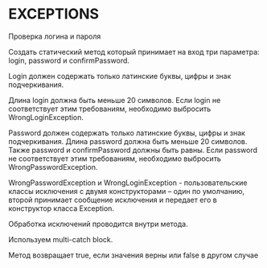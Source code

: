 # EXCEPTIONS
Проверка логина и пароля

Создать статический метод который принимает на вход три параметра: login, password и confirmPassword.

Login должен содержать только латинские буквы, цифры и знак подчеркивания.

Длина login должна быть меньше 20 символов. Если login не соответствует этим требованиям, необходимо выбросить WrongLoginException.

Password должен содержать только латинские буквы, цифры и знак подчеркивания. Длина password должна быть меньше 20 символов. Также password и confirmPassword должны быть равны. Если password не соответствует этим требованиям, необходимо выбросить WrongPasswordException.  

WrongPasswordException и WrongLoginException - пользовательские классы исключения с двумя конструкторами – один по умолчанию, второй принимает сообщение исключения и передает его в конструктор класса Exception.

Обработка исключений проводится внутри метода.

Используем multi-catch block.

Метод возвращает true, если значения верны или false в другом случае
